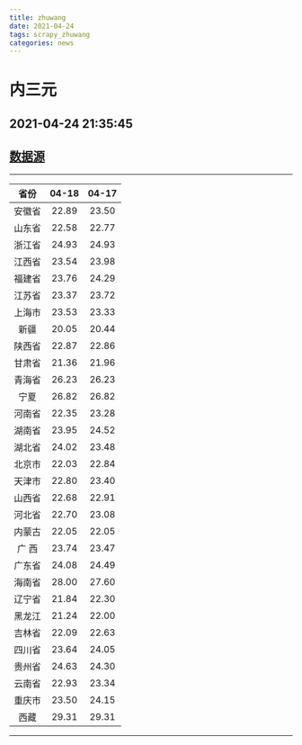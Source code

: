 ```yaml
---
title: zhuwang
date: 2021-04-24 
tags: scrapy_zhuwang
categories: news
---
```

# 内三元
## 2021-04-24 21:35:45
## [数据源](https://hangqing.zhuwang.cc/shengzhu/20210418/468283.html)
*****
| 省份 | 04-18 | 04-17 |
| :----: | :----: | :----: |
| 安徽省 | 22.89 | 23.50 |
| 山东省 | 22.58 | 22.77 |
| 浙江省 | 24.93 | 24.93 |
| 江西省 | 23.54 | 23.98 |
| 福建省 | 23.76 | 24.29 |
| 江苏省 | 23.37 | 23.72 |
| 上海市 | 23.53 | 23.33 |
| 新疆 | 20.05 | 20.44 |
| 陕西省 | 22.87 | 22.86 |
| 甘肃省 | 21.36 | 21.96 |
| 青海省 | 26.23 | 26.23 |
| 宁夏 | 26.82 | 26.82 |
| 河南省 | 22.35 | 23.28 |
| 湖南省 | 23.95 | 24.52 |
| 湖北省 | 24.02 | 23.48 |
| 北京市 | 22.03 | 22.84 |
| 天津市 | 22.80 | 23.40 |
| 山西省 | 22.68 | 22.91 |
| 河北省 | 22.70 | 23.08 |
| 内蒙古 | 22.05 | 22.05 |
| 广 西 | 23.74 | 23.47 |
| 广东省 | 24.08 | 24.49 |
| 海南省 | 28.00 | 27.60 |
| 辽宁省 | 21.84 | 22.30 |
| 黑龙江 | 21.24 | 22.00 |
| 吉林省 | 22.09 | 22.63 |
| 四川省 | 23.64 | 24.05 |
| 贵州省 | 24.63 | 24.30 |
| 云南省 | 22.93 | 23.34 |
| 重庆市 | 23.50 | 24.15 |
| 西藏 | 29.31 | 29.31 |
*****
